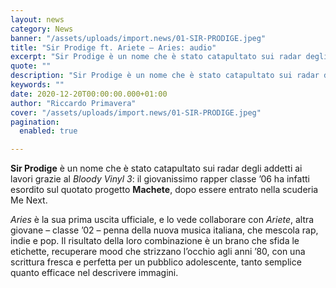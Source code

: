 ```yaml
---
layout: news
category: News
banner: "/assets/uploads/import.news/01-SIR-PRODIGE.jpeg"
title: "Sir Prodige ft. Ariete – Aries: audio"
excerpt: "Sir Prodige è un nome che è stato catapultato sui radar degli addetti ai lavori grazie al Bloody Vinyl 3: il giovanissimo rapper classe ’06 ha infatti esordito sul quotato progetto Machete, dopo essere entrato nella scuderia Me Next. Aries è la sua prima uscita ufficiale, e lo vede collaborare con Ariete, altra giovane – [&hellip"
quote: ""
description: "Sir Prodige è un nome che è stato catapultato sui radar degli addetti ai lavori grazie al Bloody Vinyl 3: il giovanissimo rapper classe ’06 ha infatti esordito sul quotato progetto Machete, dopo essere entrato nella scuderia Me Next. Aries è la sua prima uscita ufficiale, e lo vede collaborare con Ariete, altra giovane – [&hellip"
keywords: ""
date: 2020-12-20T00:00:00.000+01:00
author: "Riccardo Primavera"
cover: "/assets/uploads/import.news/01-SIR-PRODIGE.jpeg"
pagination:
  enabled: true

---
```


**Sir Prodige** è un nome che è stato catapultato sui radar degli addetti ai lavori grazie al _Bloody Vinyl 3_: il giovanissimo rapper classe ’06 ha infatti esordito sul quotato progetto **Machete**, dopo essere entrato nella scuderia Me Next.

_Aries_ è la sua prima uscita ufficiale, e lo vede collaborare con _Ariete_, altra giovane – classe ’02 – penna della nuova musica italiana, che mescola rap, indie e pop. Il risultato della loro combinazione è un brano che sfida le etichette, recuperare mood che strizzano l’occhio agli anni ’80, con una scrittura fresca e perfetta per un pubblico adolescente, tanto semplice quanto efficace nel descrivere immagini.